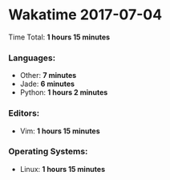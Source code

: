 # Wakatime 2017-07-04

Time Total: **1 hours 15 minutes**

### Languages:
- Other: **7 minutes** 
- Jade: **6 minutes** 
- Python: **1 hours 2 minutes** 

### Editors:
- Vim: **1 hours 15 minutes** 

### Operating Systems:
- Linux: **1 hours 15 minutes** 

